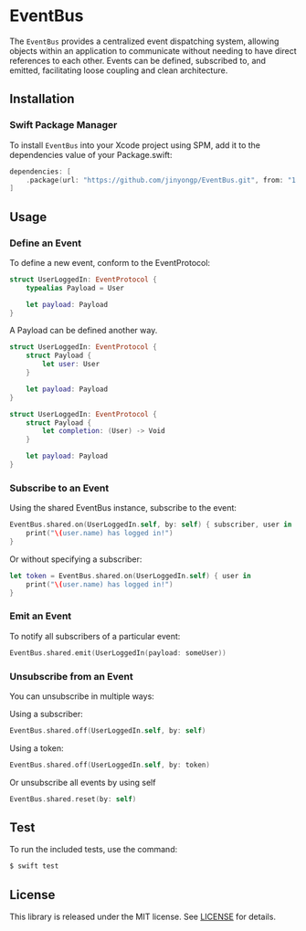 # EventBus

The `EventBus` provides a centralized event dispatching system, allowing objects within an application to communicate without needing to have direct references to each other. Events can be defined, subscribed to, and emitted, facilitating loose coupling and clean architecture.

## Installation

### Swift Package Manager

To install `EventBus` into your Xcode project using SPM, add it to the dependencies value of your Package.swift:

```swift
dependencies: [
    .package(url: "https://github.com/jinyongp/EventBus.git", from: "1.0.0"),
]
```

## Usage 

### Define an Event

To define a new event, conform to the EventProtocol:

```swift
struct UserLoggedIn: EventProtocol {
    typealias Payload = User

    let payload: Payload
}
```

A Payload can be defined another way.

```swift
struct UserLoggedIn: EventProtocol {
    struct Payload {
        let user: User
    }

    let payload: Payload
}

struct UserLoggedIn: EventProtocol {
    struct Payload {
        let completion: (User) -> Void
    }

    let payload: Payload
}
```

### Subscribe to an Event

Using the shared EventBus instance, subscribe to the event:

```swift
EventBus.shared.on(UserLoggedIn.self, by: self) { subscriber, user in
    print("\(user.name) has logged in!")
}
```

Or without specifying a subscriber:

```swift
let token = EventBus.shared.on(UserLoggedIn.self) { user in
    print("\(user.name) has logged in!")
}
```

### Emit an Event

To notify all subscribers of a particular event:

```swift
EventBus.shared.emit(UserLoggedIn(payload: someUser))
```

### Unsubscribe from an Event

You can unsubscribe in multiple ways:

Using a subscriber:

```swift
EventBus.shared.off(UserLoggedIn.self, by: self)
```

Using a token:

```swift
EventBus.shared.off(UserLoggedIn.self, by: token)
```

Or unsubscribe all events by using self

```swift
EventBus.shared.reset(by: self)
```

## Test

To run the included tests, use the command:

```bash
$ swift test
```

## License

This library is released under the MIT license. See [LICENSE](/LICENSE) for details.
